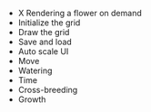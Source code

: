 - X Rendering a flower on demand
- Initialize the grid
- Draw the grid
- Save and load
- Auto scale UI
- Move
- Watering
- Time
- Cross-breeding
- Growth